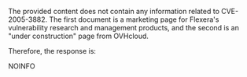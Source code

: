 The provided content does not contain any information related to CVE-2005-3882. The first document is a marketing page for Flexera's vulnerability research and management products, and the second is an "under construction" page from OVHcloud.

Therefore, the response is:

NOINFO